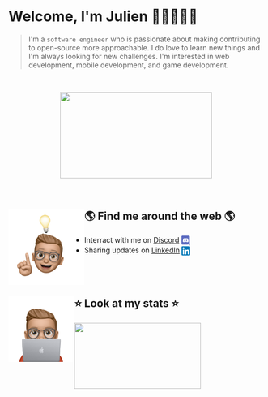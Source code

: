 # Welcome, I'm Julien 👋🏽👨🏽‍💻

> I'm a `software engineer` who is passionate about making contributing to open-source more approachable. I do love to learn new things and I'm always looking for new challenges. I'm interested in web development, mobile development, and game development. 

<br>
<p align='center'>
<img align='center' width="300" height="170"src="https://user-images.githubusercontent.com/62793491/161388764-529bbb57-c595-4785-9de0-87d837df2582.gif">
</p>

<br>

## 🌎 Find me around the web 🌎 <img align="left" width="150" height="150" src="idea.png">
- Interract with me on <a href="https://discord.com/users/384327361560182784">Discord</a> <img align="center" width="18" height="20" src="discord.png">
- Sharing updates on <a href="https://www.linkedin.com/in/jvondermarck/">LinkedIn</a> <img align="center" width="17" height="18" src="linkedin.png">
<br><br><br><br>

## ⭐ Look at my stats ⭐ <img align="left" width="130" height="130" src="nerd.png">
<div align="left">
<img align="" width="250" height="130" src="https://github-readme-stats.vercel.app/api?username=jvondermarck&theme=dark&show_icons=true)](https://github.com/anuraghazra/github-readme-stats">
</div>
